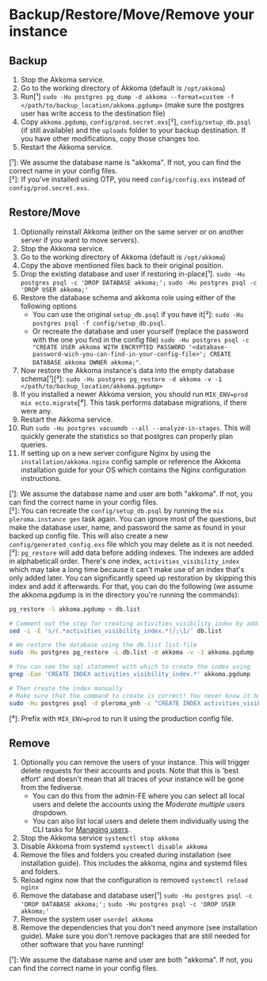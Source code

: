 # Backup/Restore/Move/Remove your instance

## Backup

1. Stop the Akkoma service.
2. Go to the working directory of Akkoma (default is `/opt/akkoma`)
3. Run[¹] `sudo -Hu postgres pg_dump -d akkoma --format=custom -f </path/to/backup_location/akkoma.pgdump>` (make sure the postgres user has write access to the destination file)
4. Copy `akkoma.pgdump`, `config/prod.secret.exs`[²], `config/setup_db.psql` (if still available) and the `uploads` folder to your backup destination. If you have other modifications, copy those changes too.
5. Restart the Akkoma service.

[¹]: We assume the database name is "akkoma". If not, you can find the correct name in your config files.  
[²]: If you've installed using OTP, you need `config/config.exs` instead of `config/prod.secret.exs`.  

## Restore/Move

1. Optionally reinstall Akkoma (either on the same server or on another server if you want to move servers).
2. Stop the Akkoma service.
3. Go to the working directory of Akkoma (default is `/opt/akkoma`)
4. Copy the above mentioned files back to their original position.
5. Drop the existing database and user if restoring in-place[¹]. `sudo -Hu postgres psql -c 'DROP DATABASE akkoma;';` `sudo -Hu postgres psql -c 'DROP USER akkoma;'`
6. Restore the database schema and akkoma role using either of the following options
    * You can use the original `setup_db.psql` if you have it[²]: `sudo -Hu postgres psql -f config/setup_db.psql`.
    * Or recreate the database and user yourself (replace the password with the one you find in the config file) `sudo -Hu postgres psql -c "CREATE USER akkoma WITH ENCRYPTED PASSWORD '<database-password-wich-you-can-find-in-your-config-file>'; CREATE DATABASE akkoma OWNER akkoma;"`.
7. Now restore the Akkoma instance's data into the empty database schema[¹][³]: `sudo -Hu postgres pg_restore -d akkoma -v -1 </path/to/backup_location/akkoma.pgdump>`
8. If you installed a newer Akkoma version, you should run `MIX_ENV=prod mix ecto.migrate`[⁴]. This task performs database migrations, if there were any.
9. Restart the Akkoma service.
10. Run `sudo -Hu postgres vacuumdb --all --analyze-in-stages`. This will quickly generate the statistics so that postgres can properly plan queries.
11. If setting up on a new server configure Nginx by using the `installation/akkoma.nginx` config sample or reference the Akkoma installation guide for your OS which contains the Nginx configuration instructions.

[¹]: We assume the database name and user are both "akkoma". If not, you can find the correct name in your config files.  
[²]: You can recreate the `config/setup_db.psql` by running the `mix pleroma.instance gen` task again. You can ignore most of the questions, but make the database user, name, and password the same as found in your backed up config file. This will also create a new `config/generated_config.exs` file which you may delete as it is not needed.  
[³]: `pg_restore` will add data before adding indexes. The indexes are added in alphabeticall order. There's one index, `activities_visibility_index` which may take a long time because it can't make use of an index that's only added later. You can significantly speed up restoration by skipping this index and add it afterwards. For that, you can do the following (we assume the akkoma.pgdump is in the directory you're running the commands):  

```sh
pg_restore -l akkoma.pgdump > db.list

# Comment out the step for creating activities_visibility_index by adding a semi colon at the start of the line
sed -i -E 's/(.*activities_visibility_index.*)/;\1/' db.list

# We restore the database using the db.list list-file
sudo -Hu postgres pg_restore -L db.list -d akkoma -v -1 akkoma.pgdump

# You can see the sql statement with which to create the index using
grep -Eao 'CREATE INDEX activities_visibility_index.*' akkoma.pgdump

# Then create the index manually
# Make sure that the command to create is correct! You never know it has changed since writing this guide
sudo -Hu postgres psql -d pleroma_ynh -c "CREATE INDEX activities_visibility_index ON public.activities USING btree (public.activity_visibility(actor, recipients, data), id DESC NULLS LAST) WHERE ((data ->> 'type'::text) = 'Create'::text);"
```
[⁴]: Prefix with `MIX_ENV=prod` to run it using the production config file.  

## Remove

1. Optionally you can remove the users of your instance. This will trigger delete requests for their accounts and posts. Note that this is 'best effort' and doesn't mean that all traces of your instance will be gone from the fediverse.
    * You can do this from the admin-FE where you can select all local users and delete the accounts using the *Moderate multiple users* dropdown.
    * You can also list local users and delete them individually using the CLI tasks for [Managing users](./CLI_tasks/user.md).
2. Stop the Akkoma service `systemctl stop akkoma`
3. Disable Akkoma from systemd `systemctl disable akkoma`
4. Remove the files and folders you created during installation (see installation guide). This includes the akkoma, nginx and systemd files and folders.
5. Reload nginx now that the configuration is removed `systemctl reload nginx`
6. Remove the database and database user[¹] `sudo -Hu postgres psql -c 'DROP DATABASE akkoma;';` `sudo -Hu postgres psql -c 'DROP USER akkoma;'`
7. Remove the system user `userdel akkoma`
8. Remove the dependencies that you don't need anymore (see installation guide). Make sure you don't remove packages that are still needed for other software that you have running!

[¹]: We assume the database name and user are both "akkoma". If not, you can find the correct name in your config files.  
